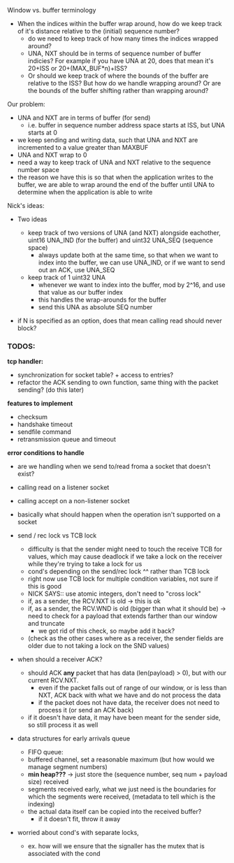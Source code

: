 <!-- - closed vs deleted? Does deleted mean that both ends are closed?  -->
<!-- - If the listen was not fully specified (i.e., the remote socket was not fully specified), then the unspecified fields should be filled in now.
- but this is not appropriate when the stack is capable of sending data on the SYN because the TCP peer may not accept and acknowledge all of the data on the SYN.
- scenario in which a simultaneous open happens? how can two sockets both send syn's (both are CONNECT)
  - why would UNA be == to ISS in simultaneous open?

- SND.WL1 <- SEG.SEQ
- SND.WL2 <- SEG.ACK -->
<!-- queue them for processing after the ESTABLISHED state has been reached, return. -->

<!-- SYN-RECEIVED STATE
If SND.UNA < SEG.ACK =< SND.NXT, then enter ESTABLISHED state  why do we not update the una? 

<!-- - how to maintain a listener socket in our socket table once a new connection is established?
  - do we create a new tcb with the new state variables and reset the listener to be in listen state and reset variables as well? Should the listener be the one handling the handshake?  -->

<!-- - tcp socket accept+connect to itself? -->

Window vs. buffer terminology
- When the indices within the buffer wrap around, how do we keep track of it's distance relative to the (initial) sequence number? 
  - do we need to keep track of how many times the indices wrapped around?
  - UNA, NXT should be in terms of sequence number of buffer indicies? For example if you have UNA at 20, does that mean it's 20+ISS or 20+(MAX_BUF*n)+ISS? 
  - Or should we keep track of where the bounds of the buffer are relative to the ISS? But how do we handle wrapping around? Or are the bounds of the buffer shifting rather than wrapping around?

Our problem:
- UNA and NXT are in terms of buffer (for send)
  - i.e. buffer in sequence number address space starts at ISS, but UNA starts at 0 
- we keep sending and writing data, such that UNA and NXT are incremented to a value greater than MAXBUF
- UNA and NXT wrap to 0
- need a way to keep track of UNA and NXT relative to the sequence number space
- the reason we have this is so that when the application writes to the buffer, we are able to wrap around the end of the buffer until UNA to determine when the application is able to write 

Nick's ideas:
- Two ideas
  - keep track of two versions of UNA (and NXT) alongside eachother, uint16 UNA_IND (for the buffer) and uint32 UNA_SEQ (sequence space)
    - always update both at the same time, so that when we want to index into the buffer, we can use UNA_IND, or if we want to send out an ACK, use UNA_SEQ
  - keep track of 1 uint32 UNA
    - whenever we want to index into the buffer, mod by 2^16, and use that value as our buffer index
    - this handles the wrap-arounds for the buffer
    - send this UNA as absolute SEQ number

- if N is specified as an option, does that mean calling read should never block? 


### TODOS: 

**tcp handler:**
- synchronization for socket table? + access to entries?
- refactor the ACK sending to own function, same thing with the packet sending? (do this later)

**features to implement**
- checksum 
- handshake timeout
- sendfile command 
- retransmission queue and timeout

**error conditions to handle**
- are we handling when we send to/read froma a socket that doesn't exist?
- calling read on a listener socket 
- calling accept on a non-listener socket 
- basically what should happen when the operation isn't supported on a socket 

- send / rec lock vs TCB lock
  - difficulty is that the sender might need to touch the receive TCB for values, which may cause deadlock if we take a lock on the receiver while they're trying to take a lock for us
  - cond's depending on the send/rec lock ^^ rather than TCB lock
  - right now use TCB lock for multiple condition variables, not sure if this is good
  - NICK SAYS:: use atomic integers, don't need to "cross lock"
  - if, as a sender, the RCV.NXT is old -> this is ok
  - if, as a sender, the RCV.WND is old (bigger than what it should be) -> need to check for a payload that extends farther than our window and truncate
    - we got rid of this check, so maybe add it back?
  - (check as the other cases where as a receiver, the sender fields are older due to not taking a lock on the SND values)

- when should a receiver ACK?
  - should ACK **any** packet that has data (len(payload) > 0), but with our current RCV.NXT.
    - even if the packet falls out of range of our window, or is less than NXT, ACK back with what we have and do not process the data
    - if the packet does not have data, the receiver does not need to process it (or send an ACK back)
  - if it doesn't have data, it may have been meant for the sender side, so still process it as well

- data structures for early arrivals queue
  - FIFO queue:
  - buffered channel, set a reasonable maximum (but how would we manage segment numbers)
  - **min heap???** -> just store the (sequence number, seq num + payload size) received
  - segments received early, what we just need is the boundaries for which the segments were received, (metadata to tell which is the indexing)
  - the actual data itself can be copied into the received buffer? 
    - if it doesn't fit, throw it away

- worried about cond's with separate locks,
  - ex. how will we ensure that the signaller has the mutex that is associated with the cond

